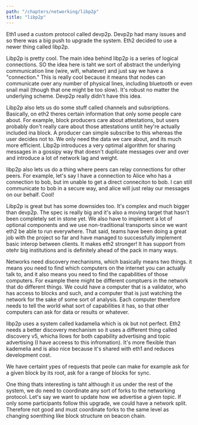 ```yaml
---
path: "/chapters/networking/libp2p"
title: "libp2p"
---
```


Eth1 used a custom protocol called devp2p. Devp2p had many issues and so there was a big push to upgrade the system. Eth2 decided to use a newer thing called libp2p.

Libp2p is pretty cool. The main idea behind libp2p is a series of logical connections. SO the idea here is taht we sort of abstract the underlying communication line (wire, wifi, whatever) and just say we have a "connection." This is really cool because it means that nodes can communicate over any number of physical lines, including bluetooth or even snail mail (though that one might be too slow). It's robust no matter the underlying scheme. Devp2p really didn't have this idea.

Libp2p also lets us do some stuff called channels and subsriptions. Basically, on eth2 theres certain information that only some people care about. For example, block producers care about attestations, but users probably don't really care about those attestations untilt hey're actually included ina  block. A producer can simple subscribe to this whereas the user decides not to. We only need the data we care about, and its much more efficient. Libp2p introduces a very optimal algorithm for sharing messages in a gossipy way that doesn't duplicate messages over and over and introduce a lot of network lag and weight.

libp2p also lets us do a thing where peers can relay connections for other peers. For example, let's say I have a connection to Alice who has a connection to bob, but im unable to get a direct conneciton to bob. I can still communicate to bob in a secure way, and alice will just relay our messages on our behalf. Cool!

Libp2p is great but has some downsides too. It's complex and much bigger than devp2p. The spec is really big and it's also a moving target that hasn't been completely set in stone yet. We also have to implement a lot of optional components and we use non-traditional transports since we want eth2 be able to run everywhere. That said, teams have been doing a great job with the project so far and have managed to successfully implement basic interop between clients. It makes eth2 stronger! It has support from otehr big institutions and is definitely ahead of the pack in many ways.

Networks need discovery mechanisms, which basically means two things. it means you need to find which computers on the internet you can actually talk to, and it also means you need to find the capabilities of those computers. For example there might be different comptuers in the network that do different things. We could have a computer that is a validator, who has access to blocks and such, and a computer that is just watching the network for the sake of some sort of analysis. Each computer therefore needs to tell the world what sort of capabilities it has, so that other computers can ask for data or results or whatever.

libp2p uses a system called kadamelia which is ok but not perfect. Eth2 needs a better discovery mechanism so it uses a different thing called discovery v5, whicha llows for both capability advertising and topic advertising (I have acceess to this infromation). It's more flexible than kademelia and is also nice because it's shared with eth1 and reduces development cost.

We have certaint ypes of requests that peole can make for example ask for a given block by its root, ask for a range of blocks for sync.

One thing thats interesting is taht although it us under the rest of the system, we do need to coordinate any sort of forks to the networking protocol. Let's say we want to update how we advertise a given topic. If only some participants follow this upgrade, we could have a network split. Therefore not good and must coordinate forks to the same level as changing soenthing like block structure on beacon chain.
